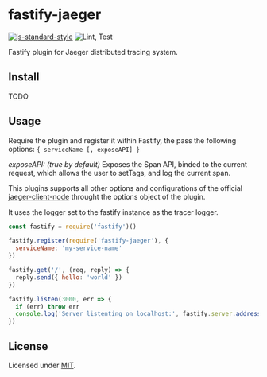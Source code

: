 # fastify-jaeger

[![js-standard-style](https://img.shields.io/badge/code%20style-standard-brightgreen.svg?style=flat)](http://standardjs.com/)
![Lint, Test](https://github.com/maumercado/fastify-jaeger/workflows/Lint,%20Test/badge.svg?branch=master)

Fastify plugin for Jaeger distributed tracing system.

## Install

TODO

## Usage
Require the plugin and register it within Fastify, the pass the following options: `{ serviceName [, exposeAPI] }`

*exposeAPI: (true by default)* Exposes the Span API, binded to the current request, which allows the user to setTags, and log the current span.

This plugins supports all other options and configurations of the official [jaeger-client-node](https://github.com/jaegertracing/jaeger-client-node) throught the options object of the plugin.

It uses the logger set to the fastify instance as the tracer logger.

```js
const fastify = require('fastify')()

fastify.register(require('fastify-jaeger'), {
  serviceName: 'my-service-name'
})

fastify.get('/', (req, reply) => {
  reply.send({ hello: 'world' })
})

fastify.listen(3000, err => {
  if (err) throw err
  console.log('Server listenting on localhost:', fastify.server.address().port)
})
```

## License

Licensed under [MIT](./LICENSE).
